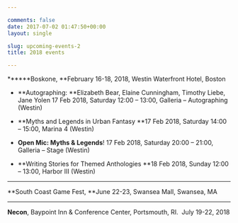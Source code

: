 ```yaml
---

comments: false
date: 2017-07-02 01:47:50+00:00
layout: single

slug: upcoming-events-2
title: 2018 events

---
```


******Boskone, **February 16-18, 2018, Westin Waterfront Hotel, Boston






 	
  * **Autographing: **Elizabeth Bear, Elaine Cunningham, Timothy Liebe, Jane Yolen
17 Feb 2018, Saturday 12:00 – 13:00, Galleria – Autographing (Westin)

 	
  * **Myths and Legends in Urban Fantasy
**17 Feb 2018, Saturday 14:00 – 15:00, Marina 4 (Westin)

 	
  * **Open Mic: Myths & Legends**!
17 Feb 2018, Saturday 20:00 – 21:00, Galleria – Stage (Westin)

 	
  * **Writing Stories for Themed Anthologies
**18 Feb 2018, Sunday 12:00 – 13:00, Harbor III (Westin)








* * *



**South Coast Game Fest, **June 22-23, Swansea Mall, Swansea, MA



* * *



**Necon**, Baypoint Inn & Conference Center, Portsmouth, RI.  July 19-22, 2018
